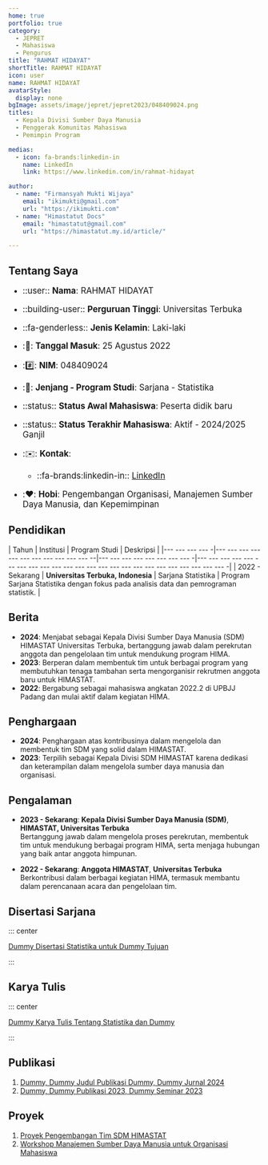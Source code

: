 ```yaml
--- 
home: true
portfolio: true
category:
  - JEPRET
  - Mahasiswa
  - Pengurus
title: "RAHMAT HIDAYAT"
shortTitle: RAHMAT HIDAYAT
icon: user
name: RAHMAT HIDAYAT
avatarStyle:
  display: none
bgImage: assets/image/jepret/jepret2023/048409024.png
titles:
  - Kepala Divisi Sumber Daya Manusia
  - Penggerak Komunitas Mahasiswa
  - Pemimpin Program

medias:
  - icon: fa-brands:linkedin-in
    name: LinkedIn
    link: https://www.linkedin.com/in/rahmat-hidayat

author:
  - name: "Firmansyah Mukti Wijaya"
    email: "ikimukti@gmail.com"
    url: "https://ikimukti.com"
  - name: "Himastatut Docs"
    email: "himastatut@gmail.com"
    url: "https://himastatut.my.id/article/"

--- 
```


## Tentang Saya

<div style="font-size: 1.2em">

- ::user:: **Nama**: RAHMAT HIDAYAT
- ::building-user:: **Perguruan Tinggi**: Universitas Terbuka
- ::fa-genderless:: **Jenis Kelamin**: Laki-laki
- ::calendar:: **Tanggal Masuk**: 25 Agustus 2022
- ::hash:: **NIM**: 048409024
- ::book:: **Jenjang - Program Studi**: Sarjana - Statistika
- ::status:: **Status Awal Mahasiswa**: Peserta didik baru
- ::status:: **Status Terakhir Mahasiswa**: Aktif - 2024/2025 Ganjil
- ::envelope:: **Kontak**:
  - ::fa-brands:linkedin-in:: [LinkedIn](https://www.linkedin.com/in/rahmat-hidayat)

- ::heart:: **Hobi**: Pengembangan Organisasi, Manajemen Sumber Daya Manusia, dan Kepemimpinan

</div>

## Pendidikan

| Tahun       | Institusi                        | Program Studi           | Deskripsi                                                               |
|--- --- --- --- -|--- --- --- --- --- --- --- --- --- --- --- --|--- --- --- --- --- --- --- --- -|--- --- --- --- --- --- --- --- --- --- --- --- --- --- --- --- --- --- --- --- --- --- --- --- -|
| 2022 - Sekarang | **Universitas Terbuka, Indonesia** | Sarjana Statistika       | Program Sarjana Statistika dengan fokus pada analisis data dan pemrograman statistik. |

## Berita

- **2024**: Menjabat sebagai Kepala Divisi Sumber Daya Manusia (SDM) HIMASTAT Universitas Terbuka, bertanggung jawab dalam perekrutan anggota dan pengelolaan tim untuk mendukung program HIMA.
- **2023**: Berperan dalam membentuk tim untuk berbagai program yang membutuhkan tenaga tambahan serta mengorganisir rekrutmen anggota baru untuk HIMASTAT.
- **2022**: Bergabung sebagai mahasiswa angkatan 2022.2 di UPBJJ Padang dan mulai aktif dalam kegiatan HIMA.

## Penghargaan

- **2024**: Penghargaan atas kontribusinya dalam mengelola dan membentuk tim SDM yang solid dalam HIMASTAT.
- **2023**: Terpilih sebagai Kepala Divisi SDM HIMASTAT karena dedikasi dan keterampilan dalam mengelola sumber daya manusia dan organisasi.

## Pengalaman

- **2023 - Sekarang**: **Kepala Divisi Sumber Daya Manusia (SDM)**, **HIMASTAT, Universitas Terbuka**  
  Bertanggung jawab dalam mengelola proses perekrutan, membentuk tim untuk mendukung berbagai program HIMA, serta menjaga hubungan yang baik antar anggota himpunan.

- **2022 - Sekarang**: **Anggota HIMASTAT**, **Universitas Terbuka**  
  Berkontribusi dalam berbagai kegiatan HIMA, termasuk membantu dalam perencanaan acara dan pengelolaan tim.

## Disertasi Sarjana

::: center

[Dummy Disertasi Statistika untuk Dummy Tujuan](MHS048409024.md)

:::

## Karya Tulis

::: center

[Dummy Karya Tulis Tentang Statistika dan Dummy](MHS048409024.md)

:::

## Publikasi

1. [Dummy, Dummy Judul Publikasi Dummy, Dummy Jurnal 2024](https://dummy-jurnal.example.com)
2. [Dummy, Dummy Publikasi 2023, Dummy Seminar 2023](https://dummy-seminar.example.com)

## Proyek

1. [Proyek Pengembangan Tim SDM HIMASTAT](https://dummy-proyek-sdm.example.com)
2. [Workshop Manajemen Sumber Daya Manusia untuk Organisasi Mahasiswa](https://dummy-workshop-sdm.example.com)


<GitContributors />
<GitChangelog />